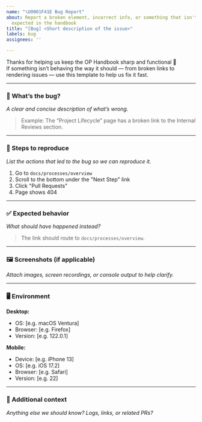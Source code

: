 ```yaml
---
name: "\U0001F41E Bug Report"
about: Report a broken element, incorrect info, or something that isn't working as
  expected in the handbook
title: "[Bug] <Short description of the issue>"
labels: bug
assignees: ''

---
```


Thanks for helping us keep the OP Handbook sharp and functional 🧹  
If something isn’t behaving the way it should — from broken links to rendering issues — use this template to help us fix it fast.

---

### 🐛 What’s the bug?

_A clear and concise description of what’s wrong._

> Example: The “Project Lifecycle” page has a broken link to the Internal Reviews section.

---

### 🔁 Steps to reproduce

_List the actions that led to the bug so we can reproduce it._

1. Go to `docs/processes/overview`
2. Scroll to the bottom under the "Next Step" link
3. Click "Pull Requests"
4. Page shows 404

---

### ✅ Expected behavior

_What should have happened instead?_

> The link should route to `docs/processes/overview`.

---

### 🖼️ Screenshots (if applicable)

_Attach images, screen recordings, or console output to help clarify._

---

### 🖥️ Environment

**Desktop:**
- OS: [e.g. macOS Ventura]
- Browser: [e.g. Firefox]
- Version: [e.g. 122.0.1]

**Mobile:**
- Device: [e.g. iPhone 13]
- OS: [e.g. iOS 17.2]
- Browser: [e.g. Safari]
- Version: [e.g. 22]

---

### 💬 Additional context

_Anything else we should know? Logs, links, or related PRs?_
